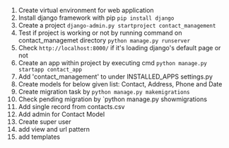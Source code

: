 
1. Create virtual environment for web application
2. Install  django framework with pip `pip install django`
3. Create a project `django-admin.py startproject contact_management`
4. Test if project is working or not by running command on contact_managemet directory `python manage.py runserver`
5. Check `http://localhost:8000/` if it's loading django's default page or not
6. Create an app within project by executing cmd `python manage.py startapp contact_app`
7. Add 'contact_management' to under INSTALLED_APPS settings.py 
8. Create models for below given list: Contact, Address, Phone and Date
9. Create migration task by `python manage.py makemigrations`
10. Check pending migration by `python manage.py showmigrations
11. Add single record from contacts.csv
12. Add admin for Contact Model
13. Create super user 
14. add view and url pattern
15. add templates

       